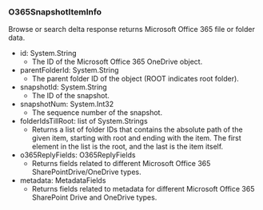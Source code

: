 ### O365SnapshotItemInfo
Browse or search delta response returns Microsoft Office 365 file or folder data.

- id: System.String
  - The ID of the Microsoft Office 365 OneDrive object.
- parentFolderId: System.String
  - The parent folder ID of the object (ROOT indicates root folder).
- snapshotId: System.String
  - The ID of the snapshot.
- snapshotNum: System.Int32
  - The sequence number of the snapshot.
- folderIdsTillRoot: list of System.Strings
  - Returns a list of folder IDs that contains the absolute path of the given item, starting with root and ending with the item. The first element in the list is the root, and the last is the item itself.
- o365ReplyFields: O365ReplyFields
  - Returns fields related to different Microsoft Office 365 SharePointDrive/OneDrive types.
- metadata: MetadataFields
  - Returns fields related to metadata for different Microsoft Office 365 SharePoint Drive and OneDrive types.
